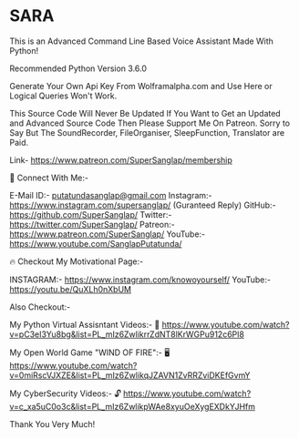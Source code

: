 # SARA
This is an Advanced Command Line Based Voice Assistant Made With Python!

Recommended Python Version 3.6.0

Generate Your Own Api Key From Wolframalpha.com and Use Here or Logical Queries Won't Work.

This Source Code Will Never Be Updated If You Want to Get an Updated and Advanced Source Code Then Please Support Me On Patreon. Sorry to Say But The SoundRecorder, FileOrganiser, SleepFunction, Translator are Paid.

Link- https://www.patreon.com/SuperSanglap/membership 


💬 Connect With Me:-

E-Mail ID:- putatundasanglap@gmail.com 
Instagram:- https://www.instagram.com/supersanglap/ (Guranteed Reply) 
GitHub:-    https://github.com/SuperSanglap/ 
Twitter:-   https://twitter.com/SuperSanglap/ 
Patreon:-   https://www.patreon.com/SuperSanglap/ 
YouTube:-   https://www.youtube.com/SanglapPutatunda/ 


🔥 Checkout My Motivational Page:-

INSTAGRAM:- https://www.instagram.com/knowoyourself/
YouTube:-   https://youtu.be/QuXLh0nXbUM


Also Checkout:-

My Python Virtual Assisntant Videos:- 🐍
https://www.youtube.com/watch?v=pC3eI3Yu8bg&list=PL_mIz6ZwlikrrZdNT8lKrWGPu912c6Pl8

My Open World Game "WIND OF FIRE":- 🖥
https://www.youtube.com/watch?v=0miRscVJXZE&list=PL_mIz6ZwlikqJZAVN1ZvRRZviDKEfGvmY

My CyberSecurity Videos:- 🔓
https://www.youtube.com/watch?v=c_xa5uC0o3c&list=PL_mIz6ZwlikpWAe8xyuOeXygEXDkYJHfm


Thank You Very Much!
